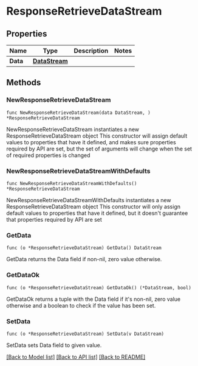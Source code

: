 # ResponseRetrieveDataStream

## Properties

Name | Type | Description | Notes
------------ | ------------- | ------------- | -------------
**Data** | [**DataStream**](DataStream.md) |  | 

## Methods

### NewResponseRetrieveDataStream

`func NewResponseRetrieveDataStream(data DataStream, ) *ResponseRetrieveDataStream`

NewResponseRetrieveDataStream instantiates a new ResponseRetrieveDataStream object
This constructor will assign default values to properties that have it defined,
and makes sure properties required by API are set, but the set of arguments
will change when the set of required properties is changed

### NewResponseRetrieveDataStreamWithDefaults

`func NewResponseRetrieveDataStreamWithDefaults() *ResponseRetrieveDataStream`

NewResponseRetrieveDataStreamWithDefaults instantiates a new ResponseRetrieveDataStream object
This constructor will only assign default values to properties that have it defined,
but it doesn't guarantee that properties required by API are set

### GetData

`func (o *ResponseRetrieveDataStream) GetData() DataStream`

GetData returns the Data field if non-nil, zero value otherwise.

### GetDataOk

`func (o *ResponseRetrieveDataStream) GetDataOk() (*DataStream, bool)`

GetDataOk returns a tuple with the Data field if it's non-nil, zero value otherwise
and a boolean to check if the value has been set.

### SetData

`func (o *ResponseRetrieveDataStream) SetData(v DataStream)`

SetData sets Data field to given value.



[[Back to Model list]](../README.md#documentation-for-models) [[Back to API list]](../README.md#documentation-for-api-endpoints) [[Back to README]](../README.md)


